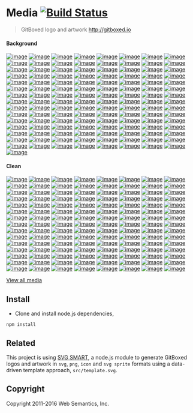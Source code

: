 # Media [![Build Status](https://travis-ci.org/gitboxed/media.svg?branch=master)](https://travis-ci.org/gitboxed/media)
> GitBoxed logo and artwork http://gitboxed.io

#### Background

[![image](https://raw.githubusercontent.com/gitboxed/media/gh-pages/assets/png/logo-3d-2dcube-bg-cornflowerblue-full-w600.png)](http://gitboxed.io)
[![image](https://raw.githubusercontent.com/gitboxed/media/gh-pages/assets/png/logo-3d-2dcube-bg-black-full-w600.png)](http://gitboxed.io)
[![image](https://raw.githubusercontent.com/gitboxed/media/gh-pages/assets/png/logo-3d-2dcube-bg-cornflowerblue-full-w600.png)](http://gitboxed.io)
[![image](https://raw.githubusercontent.com/gitboxed/media/gh-pages/assets/png/logo-3d-2dcube-bg-heliotrope-full-w600.png)](http://gitboxed.io)
[![image](https://raw.githubusercontent.com/gitboxed/media/gh-pages/assets/png/logo-3d-2dcube-bg-lavendermagenta-full-w600.png)](http://gitboxed.io)
[![image](https://raw.githubusercontent.com/gitboxed/media/gh-pages/assets/png/logo-3d-2dcube-bg-pictonblue-full-w600.png)](http://gitboxed.io)
[![image](https://raw.githubusercontent.com/gitboxed/media/gh-pages/assets/png/logo-3d-2dcube-bg-regentgray-full-w600.png)](http://gitboxed.io)
[![image](https://raw.githubusercontent.com/gitboxed/media/gh-pages/assets/png/logo-3d-2dcube-bg-tangerine-full-w600.png)](http://gitboxed.io)
[![image](https://raw.githubusercontent.com/gitboxed/media/gh-pages/assets/png/logo-3d-2dcube-bg-tundora-full-w600.png)](http://gitboxed.io)
[![image](https://raw.githubusercontent.com/gitboxed/media/gh-pages/assets/png/logo-3d-2dcube-bg-turquoiseblue-full-w600.png)](http://gitboxed.io)
[![image](https://raw.githubusercontent.com/gitboxed/media/gh-pages/assets/png/logo-3d-2dcube-bg-white-full-w600.png)](http://gitboxed.io)
[![image](https://raw.githubusercontent.com/gitboxed/media/gh-pages/assets/png/logo-3d-3dcube-bg-black-full-w600.png)](http://gitboxed.io)
[![image](https://raw.githubusercontent.com/gitboxed/media/gh-pages/assets/png/logo-3d-3dcube-bg-cornflowerblue-full-w600.png)](http://gitboxed.io)
[![image](https://raw.githubusercontent.com/gitboxed/media/gh-pages/assets/png/logo-3d-3dcube-bg-heliotrope-full-w600.png)](http://gitboxed.io)
[![image](https://raw.githubusercontent.com/gitboxed/media/gh-pages/assets/png/logo-3d-3dcube-bg-lavendermagenta-full-w600.png)](http://gitboxed.io)
[![image](https://raw.githubusercontent.com/gitboxed/media/gh-pages/assets/png/logo-3d-3dcube-bg-pictonblue-full-w600.png)](http://gitboxed.io)
[![image](https://raw.githubusercontent.com/gitboxed/media/gh-pages/assets/png/logo-3d-3dcube-bg-regentgray-full-w600.png)](http://gitboxed.io)
[![image](https://raw.githubusercontent.com/gitboxed/media/gh-pages/assets/png/logo-3d-3dcube-bg-tangerine-full-w600.png)](http://gitboxed.io)
[![image](https://raw.githubusercontent.com/gitboxed/media/gh-pages/assets/png/logo-3d-3dcube-bg-tundora-full-w600.png)](http://gitboxed.io)
[![image](https://raw.githubusercontent.com/gitboxed/media/gh-pages/assets/png/logo-3d-3dcube-bg-turquoiseblue-full-w600.png)](http://gitboxed.io)
[![image](https://raw.githubusercontent.com/gitboxed/media/gh-pages/assets/png/logo-3d-3dcube-bg-white-full-w600.png)](http://gitboxed.io)
[![image](https://raw.githubusercontent.com/gitboxed/media/gh-pages/assets/png/logo-3d-boxed-bg-black-full-w600.png)](http://gitboxed.io)
[![image](https://raw.githubusercontent.com/gitboxed/media/gh-pages/assets/png/logo-3d-boxed-bg-cornflowerblue-full-w600.png)](http://gitboxed.io)
[![image](https://raw.githubusercontent.com/gitboxed/media/gh-pages/assets/png/logo-3d-boxed-bg-heliotrope-full-w600.png)](http://gitboxed.io)
[![image](https://raw.githubusercontent.com/gitboxed/media/gh-pages/assets/png/logo-3d-boxed-bg-lavendermagenta-full-w600.png)](http://gitboxed.io)
[![image](https://raw.githubusercontent.com/gitboxed/media/gh-pages/assets/png/logo-3d-boxed-bg-pictonblue-full-w600.png)](http://gitboxed.io)
[![image](https://raw.githubusercontent.com/gitboxed/media/gh-pages/assets/png/logo-3d-boxed-bg-regentgray-full-w600.png)](http://gitboxed.io)
[![image](https://raw.githubusercontent.com/gitboxed/media/gh-pages/assets/png/logo-3d-boxed-bg-tangerine-full-w600.png)](http://gitboxed.io)
[![image](https://raw.githubusercontent.com/gitboxed/media/gh-pages/assets/png/logo-3d-boxed-bg-tundora-full-w600.png)](http://gitboxed.io)
[![image](https://raw.githubusercontent.com/gitboxed/media/gh-pages/assets/png/logo-3d-boxed-bg-turquoiseblue-full-w600.png)](http://gitboxed.io)
[![image](https://raw.githubusercontent.com/gitboxed/media/gh-pages/assets/png/logo-3d-boxed-bg-white-full-w600.png)](http://gitboxed.io)
[![image](https://raw.githubusercontent.com/gitboxed/media/gh-pages/assets/png/logo-3d-circled-bg-black-full-w600.png)](http://gitboxed.io)
[![image](https://raw.githubusercontent.com/gitboxed/media/gh-pages/assets/png/logo-3d-circled-bg-cornflowerblue-full-w600.png)](http://gitboxed.io)
[![image](https://raw.githubusercontent.com/gitboxed/media/gh-pages/assets/png/logo-3d-circled-bg-heliotrope-full-w600.png)](http://gitboxed.io)
[![image](https://raw.githubusercontent.com/gitboxed/media/gh-pages/assets/png/logo-3d-circled-bg-lavendermagenta-full-w600.png)](http://gitboxed.io)
[![image](https://raw.githubusercontent.com/gitboxed/media/gh-pages/assets/png/logo-3d-circled-bg-pictonblue-full-w600.png)](http://gitboxed.io)
[![image](https://raw.githubusercontent.com/gitboxed/media/gh-pages/assets/png/logo-3d-circled-bg-regentgray-full-w600.png)](http://gitboxed.io)
[![image](https://raw.githubusercontent.com/gitboxed/media/gh-pages/assets/png/logo-3d-circled-bg-tangerine-full-w600.png)](http://gitboxed.io)
[![image](https://raw.githubusercontent.com/gitboxed/media/gh-pages/assets/png/logo-3d-circled-bg-tundora-full-w600.png)](http://gitboxed.io)
[![image](https://raw.githubusercontent.com/gitboxed/media/gh-pages/assets/png/logo-3d-circled-bg-turquoiseblue-full-w600.png)](http://gitboxed.io)
[![image](https://raw.githubusercontent.com/gitboxed/media/gh-pages/assets/png/logo-3d-circled-bg-white-full-w600.png)](http://gitboxed.io)
[![image](https://raw.githubusercontent.com/gitboxed/media/gh-pages/assets/png/logo-3d-cubed-bg-black-full-w600.png)](http://gitboxed.io)
[![image](https://raw.githubusercontent.com/gitboxed/media/gh-pages/assets/png/logo-3d-cubed-bg-cornflowerblue-full-w600.png)](http://gitboxed.io)
[![image](https://raw.githubusercontent.com/gitboxed/media/gh-pages/assets/png/logo-3d-cubed-bg-heliotrope-full-w600.png)](http://gitboxed.io)
[![image](https://raw.githubusercontent.com/gitboxed/media/gh-pages/assets/png/logo-3d-cubed-bg-lavendermagenta-full-w600.png)](http://gitboxed.io)
[![image](https://raw.githubusercontent.com/gitboxed/media/gh-pages/assets/png/logo-3d-cubed-bg-pictonblue-full-w600.png)](http://gitboxed.io)
[![image](https://raw.githubusercontent.com/gitboxed/media/gh-pages/assets/png/logo-3d-cubed-bg-regentgray-full-w600.png)](http://gitboxed.io)
[![image](https://raw.githubusercontent.com/gitboxed/media/gh-pages/assets/png/logo-3d-cubed-bg-tangerine-full-w600.png)](http://gitboxed.io)
[![image](https://raw.githubusercontent.com/gitboxed/media/gh-pages/assets/png/logo-3d-cubed-bg-tundora-full-w600.png)](http://gitboxed.io)
[![image](https://raw.githubusercontent.com/gitboxed/media/gh-pages/assets/png/logo-3d-cubed-bg-turquoiseblue-full-w600.png)](http://gitboxed.io)
[![image](https://raw.githubusercontent.com/gitboxed/media/gh-pages/assets/png/logo-3d-cubed-bg-white-full-w600.png)](http://gitboxed.io)
[![image](https://raw.githubusercontent.com/gitboxed/media/gh-pages/assets/png/logo-3d-tapped-bg-black-full-w600.png)](http://gitboxed.io)
[![image](https://raw.githubusercontent.com/gitboxed/media/gh-pages/assets/png/logo-3d-tapped-bg-cornflowerblue-full-w600.png)](http://gitboxed.io)
[![image](https://raw.githubusercontent.com/gitboxed/media/gh-pages/assets/png/logo-3d-tapped-bg-heliotrope-full-w600.png)](http://gitboxed.io)
[![image](https://raw.githubusercontent.com/gitboxed/media/gh-pages/assets/png/logo-3d-tapped-bg-lavendermagenta-full-w600.png)](http://gitboxed.io)
[![image](https://raw.githubusercontent.com/gitboxed/media/gh-pages/assets/png/logo-3d-tapped-bg-pictonblue-full-w600.png)](http://gitboxed.io)
[![image](https://raw.githubusercontent.com/gitboxed/media/gh-pages/assets/png/logo-3d-tapped-bg-regentgray-full-w600.png)](http://gitboxed.io)
[![image](https://raw.githubusercontent.com/gitboxed/media/gh-pages/assets/png/logo-3d-tapped-bg-tangerine-full-w600.png)](http://gitboxed.io)
[![image](https://raw.githubusercontent.com/gitboxed/media/gh-pages/assets/png/logo-3d-tapped-bg-tundora-full-w600.png)](http://gitboxed.io)
[![image](https://raw.githubusercontent.com/gitboxed/media/gh-pages/assets/png/logo-3d-tapped-bg-turquoiseblue-full-w600.png)](http://gitboxed.io)
[![image](https://raw.githubusercontent.com/gitboxed/media/gh-pages/assets/png/logo-3d-tapped-bg-white-full-w600.png)](http://gitboxed.io)
[![image](https://raw.githubusercontent.com/gitboxed/media/gh-pages/assets/png/logo-flat-2dcube-bg-black-full-w600.png)](http://gitboxed.io)
[![image](https://raw.githubusercontent.com/gitboxed/media/gh-pages/assets/png/logo-flat-2dcube-bg-cornflowerblue-full-w600.png)](http://gitboxed.io)
[![image](https://raw.githubusercontent.com/gitboxed/media/gh-pages/assets/png/logo-flat-2dcube-bg-heliotrope-full-w600.png)](http://gitboxed.io)
[![image](https://raw.githubusercontent.com/gitboxed/media/gh-pages/assets/png/logo-flat-2dcube-bg-lavendermagenta-full-w600.png)](http://gitboxed.io)
[![image](https://raw.githubusercontent.com/gitboxed/media/gh-pages/assets/png/logo-flat-2dcube-bg-pictonblue-full-w600.png)](http://gitboxed.io)
[![image](https://raw.githubusercontent.com/gitboxed/media/gh-pages/assets/png/logo-flat-2dcube-bg-regentgray-full-w600.png)](http://gitboxed.io)
[![image](https://raw.githubusercontent.com/gitboxed/media/gh-pages/assets/png/logo-flat-2dcube-bg-tangerine-full-w600.png)](http://gitboxed.io)
[![image](https://raw.githubusercontent.com/gitboxed/media/gh-pages/assets/png/logo-flat-2dcube-bg-tundora-full-w600.png)](http://gitboxed.io)
[![image](https://raw.githubusercontent.com/gitboxed/media/gh-pages/assets/png/logo-flat-2dcube-bg-turquoiseblue-full-w600.png)](http://gitboxed.io)
[![image](https://raw.githubusercontent.com/gitboxed/media/gh-pages/assets/png/logo-flat-2dcube-bg-white-full-w600.png)](http://gitboxed.io)
[![image](https://raw.githubusercontent.com/gitboxed/media/gh-pages/assets/png/logo-flat-3dcube-bg-black-full-w600.png)](http://gitboxed.io)
[![image](https://raw.githubusercontent.com/gitboxed/media/gh-pages/assets/png/logo-flat-3dcube-bg-cornflowerblue-full-w600.png)](http://gitboxed.io)
[![image](https://raw.githubusercontent.com/gitboxed/media/gh-pages/assets/png/logo-flat-3dcube-bg-heliotrope-full-w600.png)](http://gitboxed.io)
[![image](https://raw.githubusercontent.com/gitboxed/media/gh-pages/assets/png/logo-flat-3dcube-bg-lavendermagenta-full-w600.png)](http://gitboxed.io)
[![image](https://raw.githubusercontent.com/gitboxed/media/gh-pages/assets/png/logo-flat-3dcube-bg-pictonblue-full-w600.png)](http://gitboxed.io)
[![image](https://raw.githubusercontent.com/gitboxed/media/gh-pages/assets/png/logo-flat-3dcube-bg-regentgray-full-w600.png)](http://gitboxed.io)
[![image](https://raw.githubusercontent.com/gitboxed/media/gh-pages/assets/png/logo-flat-3dcube-bg-tangerine-full-w600.png)](http://gitboxed.io)
[![image](https://raw.githubusercontent.com/gitboxed/media/gh-pages/assets/png/logo-flat-3dcube-bg-tundora-full-w600.png)](http://gitboxed.io)
[![image](https://raw.githubusercontent.com/gitboxed/media/gh-pages/assets/png/logo-flat-3dcube-bg-turquoiseblue-full-w600.png)](http://gitboxed.io)
[![image](https://raw.githubusercontent.com/gitboxed/media/gh-pages/assets/png/logo-flat-3dcube-bg-white-full-w600.png)](http://gitboxed.io)
[![image](https://raw.githubusercontent.com/gitboxed/media/gh-pages/assets/png/logo-flat-boxed-bg-black-full-w600.png)](http://gitboxed.io)
[![image](https://raw.githubusercontent.com/gitboxed/media/gh-pages/assets/png/logo-flat-boxed-bg-cornflowerblue-full-w600.png)](http://gitboxed.io)
[![image](https://raw.githubusercontent.com/gitboxed/media/gh-pages/assets/png/logo-flat-boxed-bg-heliotrope-full-w600.png)](http://gitboxed.io)
[![image](https://raw.githubusercontent.com/gitboxed/media/gh-pages/assets/png/logo-flat-boxed-bg-lavendermagenta-full-w600.png)](http://gitboxed.io)
[![image](https://raw.githubusercontent.com/gitboxed/media/gh-pages/assets/png/logo-flat-boxed-bg-pictonblue-full-w600.png)](http://gitboxed.io)
[![image](https://raw.githubusercontent.com/gitboxed/media/gh-pages/assets/png/logo-flat-boxed-bg-regentgray-full-w600.png)](http://gitboxed.io)
[![image](https://raw.githubusercontent.com/gitboxed/media/gh-pages/assets/png/logo-flat-boxed-bg-tangerine-full-w600.png)](http://gitboxed.io)
[![image](https://raw.githubusercontent.com/gitboxed/media/gh-pages/assets/png/logo-flat-boxed-bg-tundora-full-w600.png)](http://gitboxed.io)
[![image](https://raw.githubusercontent.com/gitboxed/media/gh-pages/assets/png/logo-flat-boxed-bg-turquoiseblue-full-w600.png)](http://gitboxed.io)
[![image](https://raw.githubusercontent.com/gitboxed/media/gh-pages/assets/png/logo-flat-boxed-bg-white-full-w600.png)](http://gitboxed.io)
[![image](https://raw.githubusercontent.com/gitboxed/media/gh-pages/assets/png/logo-flat-circled-bg-black-full-w600.png)](http://gitboxed.io)
[![image](https://raw.githubusercontent.com/gitboxed/media/gh-pages/assets/png/logo-flat-circled-bg-cornflowerblue-full-w600.png)](http://gitboxed.io)
[![image](https://raw.githubusercontent.com/gitboxed/media/gh-pages/assets/png/logo-flat-circled-bg-heliotrope-full-w600.png)](http://gitboxed.io)
[![image](https://raw.githubusercontent.com/gitboxed/media/gh-pages/assets/png/logo-flat-circled-bg-lavendermagenta-full-w600.png)](http://gitboxed.io)
[![image](https://raw.githubusercontent.com/gitboxed/media/gh-pages/assets/png/logo-flat-circled-bg-pictonblue-full-w600.png)](http://gitboxed.io)
[![image](https://raw.githubusercontent.com/gitboxed/media/gh-pages/assets/png/logo-flat-circled-bg-regentgray-full-w600.png)](http://gitboxed.io)
[![image](https://raw.githubusercontent.com/gitboxed/media/gh-pages/assets/png/logo-flat-circled-bg-tangerine-full-w600.png)](http://gitboxed.io)
[![image](https://raw.githubusercontent.com/gitboxed/media/gh-pages/assets/png/logo-flat-circled-bg-tundora-full-w600.png)](http://gitboxed.io)
[![image](https://raw.githubusercontent.com/gitboxed/media/gh-pages/assets/png/logo-flat-circled-bg-turquoiseblue-full-w600.png)](http://gitboxed.io)
[![image](https://raw.githubusercontent.com/gitboxed/media/gh-pages/assets/png/logo-flat-circled-bg-white-full-w600.png)](http://gitboxed.io)
[![image](https://raw.githubusercontent.com/gitboxed/media/gh-pages/assets/png/logo-flat-cubed-bg-black-full-w600.png)](http://gitboxed.io)
[![image](https://raw.githubusercontent.com/gitboxed/media/gh-pages/assets/png/logo-flat-cubed-bg-cornflowerblue-full-w600.png)](http://gitboxed.io)
[![image](https://raw.githubusercontent.com/gitboxed/media/gh-pages/assets/png/logo-flat-cubed-bg-heliotrope-full-w600.png)](http://gitboxed.io)
[![image](https://raw.githubusercontent.com/gitboxed/media/gh-pages/assets/png/logo-flat-cubed-bg-lavendermagenta-full-w600.png)](http://gitboxed.io)
[![image](https://raw.githubusercontent.com/gitboxed/media/gh-pages/assets/png/logo-flat-cubed-bg-pictonblue-full-w600.png)](http://gitboxed.io)
[![image](https://raw.githubusercontent.com/gitboxed/media/gh-pages/assets/png/logo-flat-cubed-bg-regentgray-full-w600.png)](http://gitboxed.io)
[![image](https://raw.githubusercontent.com/gitboxed/media/gh-pages/assets/png/logo-flat-cubed-bg-tangerine-full-w600.png)](http://gitboxed.io)
[![image](https://raw.githubusercontent.com/gitboxed/media/gh-pages/assets/png/logo-flat-cubed-bg-tundora-full-w600.png)](http://gitboxed.io)
[![image](https://raw.githubusercontent.com/gitboxed/media/gh-pages/assets/png/logo-flat-cubed-bg-turquoiseblue-full-w600.png)](http://gitboxed.io)
[![image](https://raw.githubusercontent.com/gitboxed/media/gh-pages/assets/png/logo-flat-cubed-bg-white-full-w600.png)](http://gitboxed.io)
[![image](https://raw.githubusercontent.com/gitboxed/media/gh-pages/assets/png/logo-flat-tapped-bg-black-full-w600.png)](http://gitboxed.io)
[![image](https://raw.githubusercontent.com/gitboxed/media/gh-pages/assets/png/logo-flat-tapped-bg-cornflowerblue-full-w600.png)](http://gitboxed.io)
[![image](https://raw.githubusercontent.com/gitboxed/media/gh-pages/assets/png/logo-flat-tapped-bg-heliotrope-full-w600.png)](http://gitboxed.io)
[![image](https://raw.githubusercontent.com/gitboxed/media/gh-pages/assets/png/logo-flat-tapped-bg-lavendermagenta-full-w600.png)](http://gitboxed.io)
[![image](https://raw.githubusercontent.com/gitboxed/media/gh-pages/assets/png/logo-flat-tapped-bg-pictonblue-full-w600.png)](http://gitboxed.io)
[![image](https://raw.githubusercontent.com/gitboxed/media/gh-pages/assets/png/logo-flat-tapped-bg-regentgray-full-w600.png)](http://gitboxed.io)
[![image](https://raw.githubusercontent.com/gitboxed/media/gh-pages/assets/png/logo-flat-tapped-bg-tangerine-full-w600.png)](http://gitboxed.io)
[![image](https://raw.githubusercontent.com/gitboxed/media/gh-pages/assets/png/logo-flat-tapped-bg-tundora-full-w600.png)](http://gitboxed.io)
[![image](https://raw.githubusercontent.com/gitboxed/media/gh-pages/assets/png/logo-flat-tapped-bg-turquoiseblue-full-w600.png)](http://gitboxed.io)
[![image](https://raw.githubusercontent.com/gitboxed/media/gh-pages/assets/png/logo-flat-tapped-bg-white-full-w600.png)](http://gitboxed.io)

#### Clean

[![image](https://raw.githubusercontent.com/gitboxed/media/gh-pages/assets/png/logo-3d-2dcube-black-full-w600.png)](http://gitboxed.io)
[![image](https://raw.githubusercontent.com/gitboxed/media/gh-pages/assets/png/logo-3d-2dcube-cornflowerblue-full-w600.png)](http://gitboxed.io)
[![image](https://raw.githubusercontent.com/gitboxed/media/gh-pages/assets/png/logo-3d-2dcube-heliotrope-full-w600.png)](http://gitboxed.io)
[![image](https://raw.githubusercontent.com/gitboxed/media/gh-pages/assets/png/logo-3d-2dcube-lavendermagenta-full-w600.png)](http://gitboxed.io)
[![image](https://raw.githubusercontent.com/gitboxed/media/gh-pages/assets/png/logo-3d-2dcube-pictonblue-full-w600.png)](http://gitboxed.io)
[![image](https://raw.githubusercontent.com/gitboxed/media/gh-pages/assets/png/logo-3d-2dcube-regentgray-full-w600.png)](http://gitboxed.io)
[![image](https://raw.githubusercontent.com/gitboxed/media/gh-pages/assets/png/logo-3d-2dcube-tangerine-full-w600.png)](http://gitboxed.io)
[![image](https://raw.githubusercontent.com/gitboxed/media/gh-pages/assets/png/logo-3d-2dcube-tundora-full-w600.png)](http://gitboxed.io)
[![image](https://raw.githubusercontent.com/gitboxed/media/gh-pages/assets/png/logo-3d-2dcube-turquoiseblue-full-w600.png)](http://gitboxed.io)
[![image](https://raw.githubusercontent.com/gitboxed/media/gh-pages/assets/png/logo-3d-2dcube-white-full-w600.png)](http://gitboxed.io)
[![image](https://raw.githubusercontent.com/gitboxed/media/gh-pages/assets/png/logo-3d-3dcube-black-full-w600.png)](http://gitboxed.io)
[![image](https://raw.githubusercontent.com/gitboxed/media/gh-pages/assets/png/logo-3d-3dcube-cornflowerblue-full-w600.png)](http://gitboxed.io)
[![image](https://raw.githubusercontent.com/gitboxed/media/gh-pages/assets/png/logo-3d-3dcube-heliotrope-full-w600.png)](http://gitboxed.io)
[![image](https://raw.githubusercontent.com/gitboxed/media/gh-pages/assets/png/logo-3d-3dcube-lavendermagenta-full-w600.png)](http://gitboxed.io)
[![image](https://raw.githubusercontent.com/gitboxed/media/gh-pages/assets/png/logo-3d-3dcube-pictonblue-full-w600.png)](http://gitboxed.io)
[![image](https://raw.githubusercontent.com/gitboxed/media/gh-pages/assets/png/logo-3d-3dcube-regentgray-full-w600.png)](http://gitboxed.io)
[![image](https://raw.githubusercontent.com/gitboxed/media/gh-pages/assets/png/logo-3d-3dcube-tangerine-full-w600.png)](http://gitboxed.io)
[![image](https://raw.githubusercontent.com/gitboxed/media/gh-pages/assets/png/logo-3d-3dcube-tundora-full-w600.png)](http://gitboxed.io)
[![image](https://raw.githubusercontent.com/gitboxed/media/gh-pages/assets/png/logo-3d-3dcube-turquoiseblue-full-w600.png)](http://gitboxed.io)
[![image](https://raw.githubusercontent.com/gitboxed/media/gh-pages/assets/png/logo-3d-3dcube-white-full-w600.png)](http://gitboxed.io)
[![image](https://raw.githubusercontent.com/gitboxed/media/gh-pages/assets/png/logo-3d-boxed-black-full-w600.png)](http://gitboxed.io)
[![image](https://raw.githubusercontent.com/gitboxed/media/gh-pages/assets/png/logo-3d-boxed-cornflowerblue-full-w600.png)](http://gitboxed.io)
[![image](https://raw.githubusercontent.com/gitboxed/media/gh-pages/assets/png/logo-3d-boxed-heliotrope-full-w600.png)](http://gitboxed.io)
[![image](https://raw.githubusercontent.com/gitboxed/media/gh-pages/assets/png/logo-3d-boxed-lavendermagenta-full-w600.png)](http://gitboxed.io)
[![image](https://raw.githubusercontent.com/gitboxed/media/gh-pages/assets/png/logo-3d-boxed-pictonblue-full-w600.png)](http://gitboxed.io)
[![image](https://raw.githubusercontent.com/gitboxed/media/gh-pages/assets/png/logo-3d-boxed-regentgray-full-w600.png)](http://gitboxed.io)
[![image](https://raw.githubusercontent.com/gitboxed/media/gh-pages/assets/png/logo-3d-boxed-tangerine-full-w600.png)](http://gitboxed.io)
[![image](https://raw.githubusercontent.com/gitboxed/media/gh-pages/assets/png/logo-3d-boxed-tundora-full-w600.png)](http://gitboxed.io)
[![image](https://raw.githubusercontent.com/gitboxed/media/gh-pages/assets/png/logo-3d-boxed-turquoiseblue-full-w600.png)](http://gitboxed.io)
[![image](https://raw.githubusercontent.com/gitboxed/media/gh-pages/assets/png/logo-3d-boxed-white-full-w600.png)](http://gitboxed.io)
[![image](https://raw.githubusercontent.com/gitboxed/media/gh-pages/assets/png/logo-3d-circled-black-full-w600.png)](http://gitboxed.io)
[![image](https://raw.githubusercontent.com/gitboxed/media/gh-pages/assets/png/logo-3d-circled-cornflowerblue-full-w600.png)](http://gitboxed.io)
[![image](https://raw.githubusercontent.com/gitboxed/media/gh-pages/assets/png/logo-3d-circled-heliotrope-full-w600.png)](http://gitboxed.io)
[![image](https://raw.githubusercontent.com/gitboxed/media/gh-pages/assets/png/logo-3d-circled-lavendermagenta-full-w600.png)](http://gitboxed.io)
[![image](https://raw.githubusercontent.com/gitboxed/media/gh-pages/assets/png/logo-3d-circled-pictonblue-full-w600.png)](http://gitboxed.io)
[![image](https://raw.githubusercontent.com/gitboxed/media/gh-pages/assets/png/logo-3d-circled-regentgray-full-w600.png)](http://gitboxed.io)
[![image](https://raw.githubusercontent.com/gitboxed/media/gh-pages/assets/png/logo-3d-circled-tangerine-full-w600.png)](http://gitboxed.io)
[![image](https://raw.githubusercontent.com/gitboxed/media/gh-pages/assets/png/logo-3d-circled-tundora-full-w600.png)](http://gitboxed.io)
[![image](https://raw.githubusercontent.com/gitboxed/media/gh-pages/assets/png/logo-3d-circled-turquoiseblue-full-w600.png)](http://gitboxed.io)
[![image](https://raw.githubusercontent.com/gitboxed/media/gh-pages/assets/png/logo-3d-circled-white-full-w600.png)](http://gitboxed.io)
[![image](https://raw.githubusercontent.com/gitboxed/media/gh-pages/assets/png/logo-3d-cubed-black-full-w600.png)](http://gitboxed.io)
[![image](https://raw.githubusercontent.com/gitboxed/media/gh-pages/assets/png/logo-3d-cubed-cornflowerblue-full-w600.png)](http://gitboxed.io)
[![image](https://raw.githubusercontent.com/gitboxed/media/gh-pages/assets/png/logo-3d-cubed-heliotrope-full-w600.png)](http://gitboxed.io)
[![image](https://raw.githubusercontent.com/gitboxed/media/gh-pages/assets/png/logo-3d-cubed-lavendermagenta-full-w600.png)](http://gitboxed.io)
[![image](https://raw.githubusercontent.com/gitboxed/media/gh-pages/assets/png/logo-3d-cubed-pictonblue-full-w600.png)](http://gitboxed.io)
[![image](https://raw.githubusercontent.com/gitboxed/media/gh-pages/assets/png/logo-3d-cubed-regentgray-full-w600.png)](http://gitboxed.io)
[![image](https://raw.githubusercontent.com/gitboxed/media/gh-pages/assets/png/logo-3d-cubed-tangerine-full-w600.png)](http://gitboxed.io)
[![image](https://raw.githubusercontent.com/gitboxed/media/gh-pages/assets/png/logo-3d-cubed-tundora-full-w600.png)](http://gitboxed.io)
[![image](https://raw.githubusercontent.com/gitboxed/media/gh-pages/assets/png/logo-3d-cubed-turquoiseblue-full-w600.png)](http://gitboxed.io)
[![image](https://raw.githubusercontent.com/gitboxed/media/gh-pages/assets/png/logo-3d-cubed-white-full-w600.png)](http://gitboxed.io)
[![image](https://raw.githubusercontent.com/gitboxed/media/gh-pages/assets/png/logo-3d-tapped-black-full-w600.png)](http://gitboxed.io)
[![image](https://raw.githubusercontent.com/gitboxed/media/gh-pages/assets/png/logo-3d-tapped-cornflowerblue-full-w600.png)](http://gitboxed.io)
[![image](https://raw.githubusercontent.com/gitboxed/media/gh-pages/assets/png/logo-3d-tapped-heliotrope-full-w600.png)](http://gitboxed.io)
[![image](https://raw.githubusercontent.com/gitboxed/media/gh-pages/assets/png/logo-3d-tapped-lavendermagenta-full-w600.png)](http://gitboxed.io)
[![image](https://raw.githubusercontent.com/gitboxed/media/gh-pages/assets/png/logo-3d-tapped-pictonblue-full-w600.png)](http://gitboxed.io)
[![image](https://raw.githubusercontent.com/gitboxed/media/gh-pages/assets/png/logo-3d-tapped-regentgray-full-w600.png)](http://gitboxed.io)
[![image](https://raw.githubusercontent.com/gitboxed/media/gh-pages/assets/png/logo-3d-tapped-tangerine-full-w600.png)](http://gitboxed.io)
[![image](https://raw.githubusercontent.com/gitboxed/media/gh-pages/assets/png/logo-3d-tapped-tundora-full-w600.png)](http://gitboxed.io)
[![image](https://raw.githubusercontent.com/gitboxed/media/gh-pages/assets/png/logo-3d-tapped-turquoiseblue-full-w600.png)](http://gitboxed.io)
[![image](https://raw.githubusercontent.com/gitboxed/media/gh-pages/assets/png/logo-3d-tapped-white-full-w600.png)](http://gitboxed.io)
[![image](https://raw.githubusercontent.com/gitboxed/media/gh-pages/assets/png/logo-flat-2dcube-black-full-w600.png)](http://gitboxed.io)
[![image](https://raw.githubusercontent.com/gitboxed/media/gh-pages/assets/png/logo-flat-2dcube-cornflowerblue-full-w600.png)](http://gitboxed.io)
[![image](https://raw.githubusercontent.com/gitboxed/media/gh-pages/assets/png/logo-flat-2dcube-heliotrope-full-w600.png)](http://gitboxed.io)
[![image](https://raw.githubusercontent.com/gitboxed/media/gh-pages/assets/png/logo-flat-2dcube-lavendermagenta-full-w600.png)](http://gitboxed.io)
[![image](https://raw.githubusercontent.com/gitboxed/media/gh-pages/assets/png/logo-flat-2dcube-pictonblue-full-w600.png)](http://gitboxed.io)
[![image](https://raw.githubusercontent.com/gitboxed/media/gh-pages/assets/png/logo-flat-2dcube-regentgray-full-w600.png)](http://gitboxed.io)
[![image](https://raw.githubusercontent.com/gitboxed/media/gh-pages/assets/png/logo-flat-2dcube-tangerine-full-w600.png)](http://gitboxed.io)
[![image](https://raw.githubusercontent.com/gitboxed/media/gh-pages/assets/png/logo-flat-2dcube-tundora-full-w600.png)](http://gitboxed.io)
[![image](https://raw.githubusercontent.com/gitboxed/media/gh-pages/assets/png/logo-flat-2dcube-turquoiseblue-full-w600.png)](http://gitboxed.io)
[![image](https://raw.githubusercontent.com/gitboxed/media/gh-pages/assets/png/logo-flat-2dcube-white-full-w600.png)](http://gitboxed.io)
[![image](https://raw.githubusercontent.com/gitboxed/media/gh-pages/assets/png/logo-flat-3dcube-black-full-w600.png)](http://gitboxed.io)
[![image](https://raw.githubusercontent.com/gitboxed/media/gh-pages/assets/png/logo-flat-3dcube-cornflowerblue-full-w600.png)](http://gitboxed.io)
[![image](https://raw.githubusercontent.com/gitboxed/media/gh-pages/assets/png/logo-flat-3dcube-heliotrope-full-w600.png)](http://gitboxed.io)
[![image](https://raw.githubusercontent.com/gitboxed/media/gh-pages/assets/png/logo-flat-3dcube-lavendermagenta-full-w600.png)](http://gitboxed.io)
[![image](https://raw.githubusercontent.com/gitboxed/media/gh-pages/assets/png/logo-flat-3dcube-pictonblue-full-w600.png)](http://gitboxed.io)
[![image](https://raw.githubusercontent.com/gitboxed/media/gh-pages/assets/png/logo-flat-3dcube-regentgray-full-w600.png)](http://gitboxed.io)
[![image](https://raw.githubusercontent.com/gitboxed/media/gh-pages/assets/png/logo-flat-3dcube-tangerine-full-w600.png)](http://gitboxed.io)
[![image](https://raw.githubusercontent.com/gitboxed/media/gh-pages/assets/png/logo-flat-3dcube-tundora-full-w600.png)](http://gitboxed.io)
[![image](https://raw.githubusercontent.com/gitboxed/media/gh-pages/assets/png/logo-flat-3dcube-turquoiseblue-full-w600.png)](http://gitboxed.io)
[![image](https://raw.githubusercontent.com/gitboxed/media/gh-pages/assets/png/logo-flat-3dcube-white-full-w600.png)](http://gitboxed.io)
[![image](https://raw.githubusercontent.com/gitboxed/media/gh-pages/assets/png/logo-flat-boxed-black-full-w600.png)](http://gitboxed.io)
[![image](https://raw.githubusercontent.com/gitboxed/media/gh-pages/assets/png/logo-flat-boxed-cornflowerblue-full-w600.png)](http://gitboxed.io)
[![image](https://raw.githubusercontent.com/gitboxed/media/gh-pages/assets/png/logo-flat-boxed-heliotrope-full-w600.png)](http://gitboxed.io)
[![image](https://raw.githubusercontent.com/gitboxed/media/gh-pages/assets/png/logo-flat-boxed-lavendermagenta-full-w600.png)](http://gitboxed.io)
[![image](https://raw.githubusercontent.com/gitboxed/media/gh-pages/assets/png/logo-flat-boxed-pictonblue-full-w600.png)](http://gitboxed.io)
[![image](https://raw.githubusercontent.com/gitboxed/media/gh-pages/assets/png/logo-flat-boxed-regentgray-full-w600.png)](http://gitboxed.io)
[![image](https://raw.githubusercontent.com/gitboxed/media/gh-pages/assets/png/logo-flat-boxed-tangerine-full-w600.png)](http://gitboxed.io)
[![image](https://raw.githubusercontent.com/gitboxed/media/gh-pages/assets/png/logo-flat-boxed-tundora-full-w600.png)](http://gitboxed.io)
[![image](https://raw.githubusercontent.com/gitboxed/media/gh-pages/assets/png/logo-flat-boxed-turquoiseblue-full-w600.png)](http://gitboxed.io)
[![image](https://raw.githubusercontent.com/gitboxed/media/gh-pages/assets/png/logo-flat-boxed-white-full-w600.png)](http://gitboxed.io)
[![image](https://raw.githubusercontent.com/gitboxed/media/gh-pages/assets/png/logo-flat-circled-black-full-w600.png)](http://gitboxed.io)
[![image](https://raw.githubusercontent.com/gitboxed/media/gh-pages/assets/png/logo-flat-circled-cornflowerblue-full-w600.png)](http://gitboxed.io)
[![image](https://raw.githubusercontent.com/gitboxed/media/gh-pages/assets/png/logo-flat-circled-heliotrope-full-w600.png)](http://gitboxed.io)
[![image](https://raw.githubusercontent.com/gitboxed/media/gh-pages/assets/png/logo-flat-circled-lavendermagenta-full-w600.png)](http://gitboxed.io)
[![image](https://raw.githubusercontent.com/gitboxed/media/gh-pages/assets/png/logo-flat-circled-pictonblue-full-w600.png)](http://gitboxed.io)
[![image](https://raw.githubusercontent.com/gitboxed/media/gh-pages/assets/png/logo-flat-circled-regentgray-full-w600.png)](http://gitboxed.io)
[![image](https://raw.githubusercontent.com/gitboxed/media/gh-pages/assets/png/logo-flat-circled-tangerine-full-w600.png)](http://gitboxed.io)
[![image](https://raw.githubusercontent.com/gitboxed/media/gh-pages/assets/png/logo-flat-circled-tundora-full-w600.png)](http://gitboxed.io)
[![image](https://raw.githubusercontent.com/gitboxed/media/gh-pages/assets/png/logo-flat-circled-turquoiseblue-full-w600.png)](http://gitboxed.io)
[![image](https://raw.githubusercontent.com/gitboxed/media/gh-pages/assets/png/logo-flat-circled-white-full-w600.png)](http://gitboxed.io)
[![image](https://raw.githubusercontent.com/gitboxed/media/gh-pages/assets/png/logo-flat-cubed-black-full-w600.png)](http://gitboxed.io)
[![image](https://raw.githubusercontent.com/gitboxed/media/gh-pages/assets/png/logo-flat-cubed-cornflowerblue-full-w600.png)](http://gitboxed.io)
[![image](https://raw.githubusercontent.com/gitboxed/media/gh-pages/assets/png/logo-flat-cubed-heliotrope-full-w600.png)](http://gitboxed.io)
[![image](https://raw.githubusercontent.com/gitboxed/media/gh-pages/assets/png/logo-flat-cubed-lavendermagenta-full-w600.png)](http://gitboxed.io)
[![image](https://raw.githubusercontent.com/gitboxed/media/gh-pages/assets/png/logo-flat-cubed-pictonblue-full-w600.png)](http://gitboxed.io)
[![image](https://raw.githubusercontent.com/gitboxed/media/gh-pages/assets/png/logo-flat-cubed-regentgray-full-w600.png)](http://gitboxed.io)
[![image](https://raw.githubusercontent.com/gitboxed/media/gh-pages/assets/png/logo-flat-cubed-tangerine-full-w600.png)](http://gitboxed.io)
[![image](https://raw.githubusercontent.com/gitboxed/media/gh-pages/assets/png/logo-flat-cubed-tundora-full-w600.png)](http://gitboxed.io)
[![image](https://raw.githubusercontent.com/gitboxed/media/gh-pages/assets/png/logo-flat-cubed-turquoiseblue-full-w600.png)](http://gitboxed.io)
[![image](https://raw.githubusercontent.com/gitboxed/media/gh-pages/assets/png/logo-flat-cubed-white-full-w600.png)](http://gitboxed.io)
[![image](https://raw.githubusercontent.com/gitboxed/media/gh-pages/assets/png/logo-flat-tapped-black-full-w600.png)](http://gitboxed.io)
[![image](https://raw.githubusercontent.com/gitboxed/media/gh-pages/assets/png/logo-flat-tapped-cornflowerblue-full-w600.png)](http://gitboxed.io)
[![image](https://raw.githubusercontent.com/gitboxed/media/gh-pages/assets/png/logo-flat-tapped-heliotrope-full-w600.png)](http://gitboxed.io)
[![image](https://raw.githubusercontent.com/gitboxed/media/gh-pages/assets/png/logo-flat-tapped-lavendermagenta-full-w600.png)](http://gitboxed.io)
[![image](https://raw.githubusercontent.com/gitboxed/media/gh-pages/assets/png/logo-flat-tapped-pictonblue-full-w600.png)](http://gitboxed.io)
[![image](https://raw.githubusercontent.com/gitboxed/media/gh-pages/assets/png/logo-flat-tapped-regentgray-full-w600.png)](http://gitboxed.io)
[![image](https://raw.githubusercontent.com/gitboxed/media/gh-pages/assets/png/logo-flat-tapped-tangerine-full-w600.png)](http://gitboxed.io)
[![image](https://raw.githubusercontent.com/gitboxed/media/gh-pages/assets/png/logo-flat-tapped-tundora-full-w600.png)](http://gitboxed.io)
[![image](https://raw.githubusercontent.com/gitboxed/media/gh-pages/assets/png/logo-flat-tapped-turquoiseblue-full-w600.png)](http://gitboxed.io)
[![image](https://raw.githubusercontent.com/gitboxed/media/gh-pages/assets/png/logo-flat-tapped-white-full-w600.png)](http://gitboxed.io)

[View all media](http://gitboxed.github.io/media/)


## Install

- Clone and install node.js dependencies,

```
npm install
```


## Related

This project is using [SVG SMART](https://github.com/websemantics/svg-smart), a node.js module to generate GitBoxed logos and artwork in `svg`, `png`, `icon` and `svg sprite` formats using a data-driven template approach, `src/template.svg`.


## Copyright

Copyright 2011-2016 Web Semantics, Inc.
